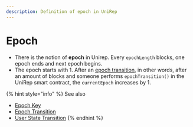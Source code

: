 ```yaml
---
description: Definition of epoch in UniRep
---
```


# Epoch

* There is the notion of **epoch** in Unirep. Every `epochLength` blocks, one epoch ends and next epoch begins.
* The epoch starts with 1. After an [epoch transition](epoch-transition.md), in other words, after an amount of blocks and someone performs `epochTransition()` in the UniRep smart contract, the `currentEpoch` increases by 1.

{% hint style="info" %}
See also

* [Epoch Key](epoch-key.md)
* [Epoch Transition](epoch-transition.md)
* [User State Transition](user-state-transition.md)
{% endhint %}
